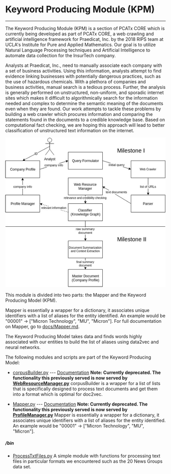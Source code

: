 # Keyword Producing Module (KPM)
-------------------------------

The Keyword Producing Module (KPM) is a section of PCATx CORE which is currently being developed as part of PCATx CORE, a web crawling and artificial intelligence framework for Praedicat, Inc. by the 2018 RIPS team at UCLA's Institute for Pure and Applied Mathematics. Our goal is to utilize Natural Language Processing techniques and Artificial Intelligence to automate data collection for the InsurTech company.

Analysts at Praedicat, Inc., need to manually associate each company with a set of business activities. Using this information, analysts attempt to find evidence linking businesses with potentially dangerous practices, such as the use of hazardous chemicals. With a plethora of companies and business activities, manual search is a tedious process. Further, the analysis is generally performed on unstructured, non-uniform, and sporadic internet sites which makes it difficult to algorithmically search for the information needed and complex to determine the semantic meaning of the documents even when they are found. Our work attempts to tackle these problems by building a web crawler which procures information and comparing the statements found in the documents to a credible knowledge base. Based on computational fact checking, we are hoping this approach will lead to better classification of unstructured text information on the internet.

![Diagram of PCATx Core Architecture](/img/PCATxCOREArchitecture.jpg)

This module is divided into two parts: the Mapper and the Keyword Producing Model (KPM).

Mapper is essentially a wrapper for a dictionary, it associates unique identifiers with a list of aliases for the entity identified. An example would be "00001" -> ["Micron Technology", "MU", "Micron"]. For full documentation on Mapper, go to [docs/Mapper.md](docs/Mapper.md).

The Keyword Producing Model takes data and finds words highly associated with our entities to build the list of aliases using data2vec and neural networks.

The following modules and scripts are part of the Keyword Producing Model:

* [corpusBuilder.py](corpusBuilder.py) --- [Documentation](docs/corpusBuilder.md)
**Note: Currently deprecated. The functionality this previously served is now served by [WebResourceManager.py](../knowledge_management/WebResourceManager.py)**
corpusBuilder is a wrapper for a list of lists that is specifically designed to process text documents and get them into a format which is optimal for doc2vec.

* [Mapper.py](Mapper.py) --- [Documentation](docs/Mapper.md)
**Note: Currently deprecated. The functionality this previously served is now served by [ProfileManager.py](../knowledge_management/ProfileManager.py)**
Mapper is essentially a wrapper for a dictionary, it associates unique identifiers with a list of aliases for the entity identified. An example would be "00001" -> ["Micron Technology", "MU", "Micron"].

##### /bin

* [ProcessTxtFiles.py](bin/ProcessTxtFiles.py)
A simple module with functions for processing text files in particular formats we encountered such as the 20 News Groups data set.
